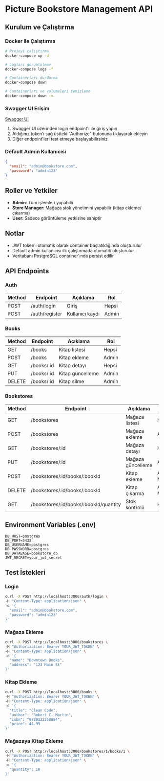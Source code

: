# Picture Bookstore Management API

## Kurulum ve Çalıştırma

### Docker ile Çalıştırma

```bash
# Projeyi çalıştırma
docker-compose up -d

# Logları görüntüleme
docker-compose logs -f

# Containerları durdurma
docker-compose down

# Containerları ve volumeleri temizleme
docker-compose down -v
```

### Swagger UI Erişim

[Swagger UI](http://localhost:3000/api)

1. Swagger UI üzerinden login endpoint'i ile giriş yapın
2. Aldığınız token'ı sağ üstteki "Authorize" butonuna tıklayarak ekleyin
3. Diğer endpoint'leri test etmeye başlayabilirsiniz

### Default Admin Kullanıcısı

```json
{
  "email": "admin@bookstore.com",
  "password": "admin123"
}
```

## Roller ve Yetkiler

- **Admin**: Tüm işlemleri yapabilir
- **Store Manager**: Mağaza stok yönetimini yapabilir (kitap ekleme/çıkarma)
- **User**: Sadece görüntüleme yetkisine sahiptir

## Notlar

- JWT token'ı otomatik olarak container başlatıldığında oluşturulur
- Default admin kullanıcısı ilk çalıştırmada otomatik oluşturulur
- Veritabanı PostgreSQL container'ında persist edilir

## API Endpoints

### Auth

| Method | Endpoint       | Açıklama        | Rol   |
| ------ | -------------- | --------------- | ----- |
| POST   | /auth/login    | Giriş           | Hepsi |
| POST   | /auth/register | Kullanıcı kaydı | Admin |

### Books

| Method | Endpoint   | Açıklama         | Rol   |
| ------ | ---------- | ---------------- | ----- |
| GET    | /books     | Kitap listesi    | Hepsi |
| POST   | /books     | Kitap ekleme     | Admin |
| GET    | /books/:id | Kitap detayı     | Hepsi |
| PUT    | /books/:id | Kitap güncelleme | Admin |
| DELETE | /books/:id | Kitap silme      | Admin |

### Bookstores

| Method | Endpoint                               | Açıklama          | Rol            |
| ------ | -------------------------------------- | ----------------- | -------------- |
| GET    | /bookstores                            | Mağaza listesi    | Hepsi          |
| POST   | /bookstores                            | Mağaza ekleme     | Admin          |
| GET    | /bookstores/:id                        | Mağaza detayı     | Hepsi          |
| PUT    | /bookstores/:id                        | Mağaza güncelleme | Admin          |
| POST   | /bookstores/:id/books/:bookId          | Kitap ekleme      | Admin, Manager |
| DELETE | /bookstores/:id/books/:bookId          | Kitap çıkarma     | Admin, Manager |
| GET    | /bookstores/:id/books/:bookId/quantity | Stok kontrolü     | Hepsi          |

## Environment Variables (.env)

```env
DB_HOST=postgres
DB_PORT=5432
DB_USERNAME=postgres
DB_PASSWORD=postgres
DB_DATABASE=bookstore_db
JWT_SECRET=your_jwt_secret
```

## Test İstekleri

### Login

```bash
curl -X POST http://localhost:3000/auth/login \
-H "Content-Type: application/json" \
-d '{
  "email": "admin@bookstore.com",
  "password": "admin123"
}'
```

### Mağaza Ekleme

```bash
curl -X POST http://localhost:3000/bookstores \
-H "Authorization: Bearer YOUR_JWT_TOKEN" \
-H "Content-Type: application/json" \
-d '{
  "name": "Downtown Books",
  "address": "123 Main St"
}'
```

### Kitap Ekleme

```bash
curl -X POST http://localhost:3000/books \
-H "Authorization: Bearer YOUR_JWT_TOKEN" \
-H "Content-Type: application/json" \
-d '{
  "title": "Clean Code",
  "author": "Robert C. Martin",
  "isbn": "9780132350884",
  "price": 44.99
}'
```

### Mağazaya Kitap Ekleme

```bash
curl -X POST http://localhost:3000/bookstores/1/books/1 \
-H "Authorization: Bearer YOUR_JWT_TOKEN" \
-H "Content-Type: application/json" \
-d '{
  "quantity": 10
}'
```
